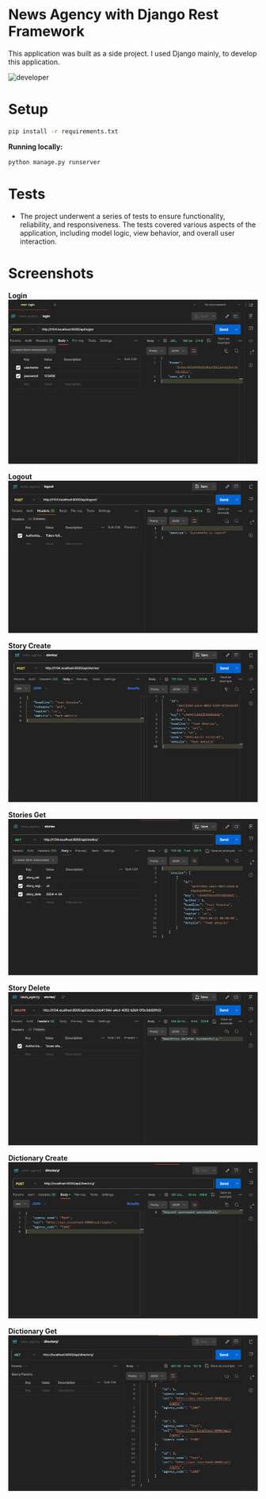 # News Agency with Django Rest Framework
This application was built as a side project. I used Django mainly, to develop this application.


![developer](https://img.shields.io/badge/Developed%20By%20%3A-Inzamamul%20Haque%20Ashique-red)

# Setup

```bash
pip install -r requirements.txt
```

**Running locally:**

```bash
python manage.py runserver
```

# Tests
- The project underwent a series of tests to ensure functionality, reliability, and responsiveness. The tests covered various aspects of the application, including model logic, view behavior, and overall user interaction.

# Screenshots 

**Login**
![login](https://github.com/ExpoPythonist/news_agency/blob/master/images/Login.png)

**Logout**
![logout](https://github.com/ExpoPythonist/news_agency/blob/master/images/Logout.png)

**Story Create**
![story create](https://github.com/ExpoPythonist/news_agency/blob/master/images/Stories_create.png)

**Stories Get**
![stories get](https://github.com/ExpoPythonist/news_agency/blob/master/images/Stories_get.png)

**Story Delete**
![story delete](https://github.com/ExpoPythonist/news_agency/blob/master/images/Story_delete.png)

**Dictionary Create**
![dictionary create](https://github.com/ExpoPythonist/news_agency/blob/master/images/Dictionary_create.png)

**Dictionary Get**
![dictionary get](https://github.com/ExpoPythonist/news_agency/blob/master/images/Dictionary_get.png)
